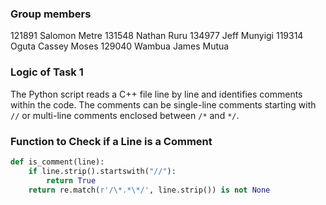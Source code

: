### Group members

121891 Salomon Metre
131548 Nathan Ruru
134977 Jeff Munyigi
119314 Oguta Cassey Moses 
129040 Wambua James Mutua

### Logic of Task 1

The Python script reads a C++ file line by line and identifies comments within the code. The comments can be single-line comments starting with `//` or multi-line comments enclosed between `/*` and `*/`.

### Function to Check if a Line is a Comment

```python
def is_comment(line):
    if line.strip().startswith("//"):
        return True
    return re.match(r'/\*.*\*/', line.strip()) is not None
```

### 
